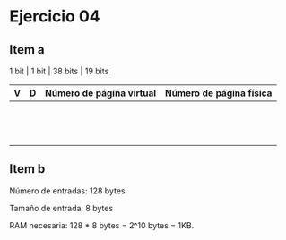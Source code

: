 # Ejercicio 04

## Item a

1 bit | 1 bit | 38 bits | 19 bits

V | D | Número de página virtual | Número de página física
---|---|---|---
$\,$ | $\,$ | $\,$ | $\,$
$\,$ | $\,$ | $\,$ | $\,$
$\,$ | $\,$ | $\,$ | $\,$

## Item b

Número de entradas: 128 bytes

Tamaño de entrada: 8 bytes

RAM necesaria: 128 * 8 bytes = 2^10 bytes = 1KB.
